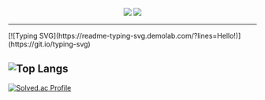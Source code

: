 <p align="center">
  <a href="https://www.instagram.com/eunchong1761/" style="color: inherit;text-decoration: none;">
    <img src="https://img.shields.io/badge/Instagram-E4405F?style=for-the-badge&logo=Instagram&logoColor=white"/>
  </a>
  <a href="https://velog.io/@zkors/posts/" style="color: inherit;text-decoration: none;">
    <img src="https://img.shields.io/badge/velog-20C997?style=for-the-badge&logo=velog&logoColor=white"/>
  </a>
  <hr>
  </p>
[![Typing SVG](https://readme-typing-svg.demolab.com/?lines=Hello!)](https://git.io/typing-svg)
      <p align="center">

  ![Top Langs](https://github-readme-stats.vercel.app/api/top-langs/?username=Kr-verified&layout=compact&hide=jupyter%20notebook,html,css&langs_count=20)
  ---
  </p>

    
  [![Solved.ac Profile](http://mazassumnida.wtf/api/generate_badge?boj=zkors)](https://solved.ac/zkors)
<br>

